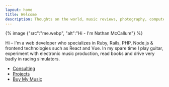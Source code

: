 ```yaml
---
layout: home
title: Welcome
description: Thoughts on the world, music reviews, photography, computer stuff and my music.
---
```


{% image {"src":"me.webp", "alt":"Hi - I'm Nathan McCallum"} %}

Hi &ndash; I'm a web developer who specializes in Ruby, Rails, PHP, Node.js & frontend technologies such as React and Vue.
In my spare time I play guitar, experiment with electronic music production, read books and drive very badly in racing simulators.

- [Consulting](/consulting)
- [Projects](/projects)
- [Buy My Music](http://1vasari.bandcamp.com)
